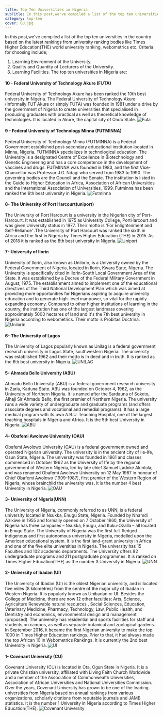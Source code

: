 ```yaml
---
title: Top Ten Universities in Nigeria
subTitle: In this post,we've compiled a list of the top ten universities in the country based on the latest rankings from university ranking bodies.
category: top-ten
cover: CU.jpg
---
```

In this post,we've compiled a list of the top ten universities in the country based on the latest rankings from university ranking bodies like Times Higher Education(THE) world university ranking, webometrics etc.
Criteria for choosing include;
1. Learning Environment of the University.
2. Quality and Quantity of Lecturers of the University.
3. Learning Facilities.
The top ten universities in Nigeria are:

#### 10 - Federal University of Technology Akure (FUTA)
Federal University of Technology Akure has been ranked the 10th best university in Nigeria.
The Federal University of Technology Akure (informally FUT Akure or simply FUTA) was founded in 1981 under a drive by the government of Nigeria to create universities that specialised in producing graduates with practical as well as theoretical knowledge of technologies. It is located in Akure, the capital city of Ondo State.
![Futa](futa.jpg)


#### 9 -  Federal University of Technology Minna (FUTMINNA)
Federal University of Technology Minna (FUTMINNA) is a Federal Government established post-secondary educational institution located in Minna, Nigeria.
FUTMINNA specializes in technological education. The University is a designated Centre of Excellence in Biotechnology and Genetic Engineering and has a core competence in the development of vaccines and drugs.
FUTMINNA was founded in 1983, and the first Vice-Chancellor was Professor J.O. Ndagi who served from 1983 to 1990. The governing bodies are the Council and the Senate. The institution is listed in the Guide to Higher Education in Africa, Association of African Universities and the International Association of Universities, 1999. Futminna has been ranked the 9th best university in Nigeria.
![Futminna](futminna.jpg)


#### 8- The University of Port Harcourt(uniport)
The University of Port Harcourt is a university in the Nigerian city of Port-Harcourt. It was established in 1975 as University College, PortHarcourt and was given University status in 1977. Their motto is 'For Enlightenment and Self-Reliance' .The University of Port Harcourt was ranked the sixth in Africa and the first in Nigeria by Times Higher Education (THE) in 2015. As of 2018 it is ranked as the 8th best university in Nigeria.
![Uniport](uniport.jpg)

#### 7- University of Ilorin
University of Ilorin, also known as Unilorin, is a University owned by the Federal Government of Nigeria, located in Ilorin, Kwara State, Nigeria. The University is specifically cited in Ilorin-South Local Government Area of the State. It was established by a Decree of the Federal Military Government in August, 1975. The establishment aimed to implement one of the educational directives of the Third National Development Plan which was aimed at providing more opportunities for Nigerians aspiring to acquire university education and to generate high-level manpower, so vital for the rapidly expanding economy. Compared to other higher institutions of learning in the country, the institution has one of the largest landmass covering approximately 5000 hectares of land and it's the 7th  best university in Nigeria according to webometrics. Their motto is Probitas Doctrina.
![Unilorin](unilorin.jpg)

#### 6- The University of Lagos 
 The University of Lagos popularly known as Unilag  is a federal government research university in Lagos State, southwestern Nigeria. The university was established 1962 and their motto is In deed and in truth. It is ranked as the 6th best university in Nigeria.
![UNILAG](UNILAG.jpg)

#### 5- Ahmadu Bello University (ABU)
Ahmadu Bello University (ABU) is a federal government research university in Zaria, Kaduna State. ABU was founded on October 4, 1962, as the University of Northern Nigeria.
It is named after the Sardauna of Sokoto, Alhaji Sir Ahmadu Bello, the first premier of Northern Nigeria.
The university runs a wide variety of undergraduate and graduate programs (and offers associate degrees and vocational and remedial programs). It has a large medical program with its own A.B.U. Teaching Hospital, one of the largest teaching hospitals in Nigeria and Africa. It is the 5th best University in Nigeria.
![ABU](abu.jpg)

#### 4- Obafemi Awolowo University (OAU) 
Obafemi Awolowo University (OAU) is a federal government owned and operated Nigerian university. The university is in the ancient city of Ile-Ife, Osun State, Nigeria. The university was founded in 1961 and classes commenced in October 1962 as the University of Ife by the regional government of Western Nigeria, led by late chief Samuel Ladoke Akintola, and was renamed Obafemi Awolowo University on 12 May 1987 in honour of Chief Obafemi Awolowo (1909–1987), first premier of the Western Region of Nigeria, whose brainchild the university was. It is the number 4 best University in Nigeria.
![OAU](oau-logo.jpg)

#### 3- University of Nigeria(UNN)
The University of Nigeria, commonly referred to as UNN, is a federal university located in Nsukka, Enugu State, Nigeria. Founded by Nnamdi Azikiwe in 1955 and formally opened on 7 October 1960, the University of Nigeria has three campuses – Nsukka, Enugu, and Ituku-Ozalla – all located in Enugu State.
The University of Nigeria was the first full-fledged indigenous and first autonomous university in Nigeria, modelled upon the American educational system. It is the first land-grant university in Africa and one of the five elite universities in Nigeria. The university has 15 Faculties and 102 academic departments. The University offers 82 undergraduate programs and 211 postgraduate programmes. It is ranked on Times Higher Education(THE) as the number 3 University in Nigeria.
![UNN](unn.jpg)

#### 2- University of Ibadan (UI) 
The University of Ibadan (UI) is the oldest Nigerian university, and is located five miles (8 kilometres) from the centre of the major city of Ibadan in Western Nigeria. It is popularly known as Unibadan or UI.
Besides the College of Medicine, there are now 12 other faculties: Arts, Science, Agriculture Renewable natural resources , Social Sciences, Education, Veterinary Medicine, Pharmacy, Technology, Law, Public Health, and Dentistry and economics, environmental design and management (proposed).
The university has residential and sports facilities for staff and students on campus, as well as separate botanical and zoological gardens. In September 2016, it became the first Nigerian university to make the top 1000 in Times Higher Education rankings. Prior to that, it had always made the top African 10 in Webometrics Rankings. It is currently the 2nd best University in Nigeria.
![UI](UI.jpg)

#### 1- Covenant University (CU)
Covenant University (CU) is located in Ota, Ogun State in Nigeria. It is a private Christian university, affiliated with Living Faith Church Worldwide and a member of the Association of Commonwealth Universities, Association of African Universities and National Universities Commission. Over the years, Covenant University has grown to be one of the leading universities from Nigeria based on annual rankings from various organizations, scholarly citations from reputable journals and JAMB statistics. It is the number 1 University in Nigeria according to Times Higher Education(THE).
![Covenant University](CU.jpg)
